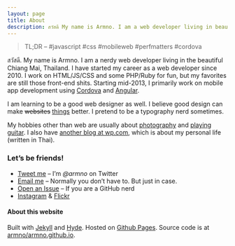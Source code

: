 ```yaml
---
layout: page
title: About
description: สวัสดี My name is Armno. I am a web developer living in beautiful Chiang Mai, Thailand. I started my career as a web developer since 2010. I work on HTML/JS/CSS/PHP and some Ruby for fun.
---
```


> TL;DR &ndash; #javascript #css #mobileweb #perfmatters #cordova

สวัสดี. My name is Armno. I am a nerdy web developer living in the beautiful Chiang Mai, Thailand. I have started my career as a web developer since 2010. I work on HTML/JS/CSS and some PHP/Ruby for fun, but my favorites are still those front-end shits. Starting mid-2013, I primarily work on mobile app development using [Cordova][cordova] and [Angular][angular].

I am learning to be a good web designer as well. I believe good design can make <del>websites</del> <ins>things</ins> better. I pretend to be a typography nerd sometimes.

My hobbies other than web are usually about [photography][flickr] and [playing guitar](soundcloud). I also have [another blog at wp.com][wp], which is about my personal life (written in Thai).

### Let&rsquo;s be friends!

- [Tweet me][twitter] &ndash; I&rsquo;m _@armno_ on Twitter
- [Email me][email] &ndash; Normally you don&rsquo;t have to. But just in case.
- [Open an Issue][github] &ndash; If you are a GitHub nerd
- [Instagram][instagram] &amp; [Flickr][flickr]

#### About this website

Built with [Jekyll][jekyll] and [Hyde][hyde]. Hosted on [Github Pages][github-pages]. Source code is at [armno/armno.github.io][repo].

[cordova]: http://cordova.io "Cordova Website"
[flickr]: http://www.flickr.com/photos/armno "Armno's Flickr Page"
[soundclound]: https://soundcloud.com/armno "Armno's Soundcloud page"
[wp]: http://ahmalive.wordpress.com "Armno's diary"
[twitter]: https://twitter.com/armno "Armno's twitter page"
[email]: mailto:monkeyarmno@gmail.com "Armno's email address"
[github]: https://github.com/armno/armno/issues/new
[instagram]: http://instagram.com/armno
[jekyll]: http://jekyllrb.com
[hyde]: http://hyde.getpoole.com/
[github-pages]: http://pages.github.com
[repo]: https://github.com/armno/armno.github.io
[angular]: https://angularjs.org
